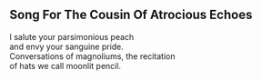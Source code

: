 Song For The Cousin Of Atrocious Echoes
---------------------------------------
I salute your parsimonious peach  
and envy your sanguine pride.  
Conversations of magnoliums, the recitation  
of hats we call moonlit pencil.  
